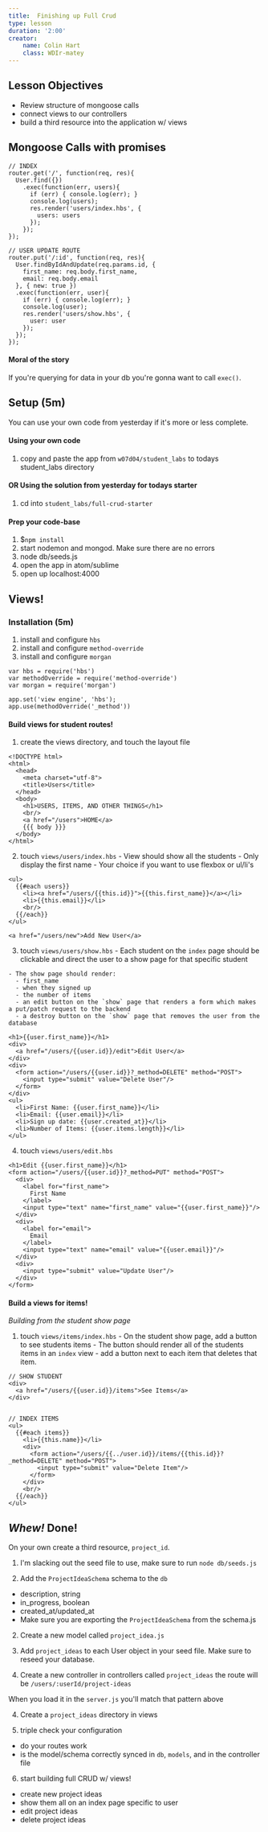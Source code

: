 ```yaml
---
title:  Finishing up Full Crud
type: lesson
duration: '2:00'
creator:
    name: Colin Hart
    class: WDIr-matey
---
```


## Lesson Objectives

  - Review structure of mongoose calls
  - connect views to our controllers
  - build a third resource into the application w/ views


## Mongoose Calls with promises


    
    // INDEX
    router.get('/', function(req, res){
      User.find({})
        .exec(function(err, users){
          if (err) { console.log(err); }
          console.log(users);
          res.render('users/index.hbs', {
            users: users
          });
        });
    });
    
    // USER UPDATE ROUTE
    router.put('/:id', function(req, res){
      User.findByIdAndUpdate(req.params.id, {
        first_name: req.body.first_name,
        email: req.body.email
      }, { new: true })
      .exec(function(err, user){
        if (err) { console.log(err); }
        console.log(user);
        res.render('users/show.hbs', {
          user: user
        });
      });
    });

#### Moral of the story

If you're querying for data in your db you're gonna want to call `exec()`.


## Setup (5m)

You can use your own code from yesterday if it's more or less complete.

#### Using your own code

  1. copy and paste the app from `w07d04/student_labs` to todays student_labs directory

#### OR Using the solution from yesterday for todays starter

  1. cd into `student_labs/full-crud-starter`

#### Prep your code-base

  1. $`npm install`
  2. start nodemon and mongod. Make sure there are no errors
  3. node db/seeds.js
  4. open the app in atom/sublime
  5. open up localhost:4000


## Views!
### Installation (5m)

  1. install and configure `hbs`
  2. install and configure `method-override`
  3. install and configure `morgan`
    
    var hbs = require('hbs')
    var methodOverride = require('method-override')
    var morgan = require('morgan')
    
    app.set('view engine', 'hbs');
    app.use(methodOverride('_method'))
    

#### Build views for student routes!

  1. create the views directory, and touch the layout file
  
    
    <!DOCTYPE html>
    <html>
      <head>
        <meta charset="utf-8">
        <title>Users</title>
      </head>
      <body>
        <h1>USERS, ITEMS, AND OTHER THINGS</h1>
        <br/>
        <a href="/users">HOME</a>
        {{{ body }}}
      </body>
    </html>
    


  2. touch `views/users/index.hbs`
    - View should show all the students
    - Only display the first name
    - Your choice if you want to use flexbox or ul/li's
    
    <ul>
      {{#each users}}
        <li><a href="/users/{{this.id}}">{{this.first_name}}</a></li>
        <li>{{this.email}}</li>
        <br/>
      {{/each}}
    </ul>

    <a href="/users/new">Add New User</a>

  3. touch `views/users/show.hbs`
    - Each student on the `index` page should be clickable and direct the user to a show page for that specific student

    - The show page should render:
      - first_name
      - when they signed up
      - the number of items
      - an edit button on the `show` page that renders a form which makes a put/patch request to the backend
      - a destroy button on the `show` page that removes the user from the database

    <h1>{{user.first_name}}</h1>
    <div>
      <a href="/users/{{user.id}}/edit">Edit User</a>
    </div>
    <div>
      <form action="/users/{{user.id}}?_method=DELETE" method="POST">
        <input type="submit" value="Delete User"/>
      </form>
    </div>
    <ul>
      <li>First Name: {{user.first_name}}</li>
      <li>Email: {{user.email}}</li>
      <li>Sign up date: {{user.created_at}}</li>
      <li>Number of Items: {{user.items.length}}</li>
    </ul>


  4. touch `views/users/edit.hbs`
  
    <h1>Edit {{user.first_name}}</h1>
    <form action="/users/{{user.id}}?_method=PUT" method="POST">
      <div>
        <label for="first_name">
          First Name
        </label>
        <input type="text" name="first_name" value="{{user.first_name}}"/>
      </div>
      <div>
        <label for="email">
          Email
        </label>
        <input type="text" name="email" value="{{user.email}}"/>
      </div>
      <div>
        <input type="submit" value="Update User"/>
      </div>
    </form>


#### Build a views for items!
*Building from the student show page*

  1. touch `views/items/index.hbs`
    - On the student show page, add a button to see students items
    - The button should render all of the students items in an `index` view
    - add a button next to each item that deletes that item.
    
    // SHOW STUDENT
    <div>
      <a href="/users/{{user.id}}/items">See Items</a>
    </div>

    
    // INDEX ITEMS
    <ul>
      {{#each items}}
        <li>{{this.name}}</li>
        <div>
          <form action="/users/{{../user.id}}/items/{{this.id}}?_method=DELETE" method="POST">
            <input type="submit" value="Delete Item"/>
          </form>
        </div>
        <br/>
      {{/each}}
    </ul>



## _Whew!_ Done!

On your own create a third resource, `project_id`.

1. I'm slacking out the seed file to use, make sure to run `node db/seeds.js`

1. Add the `ProjectIdeaSchema` schema to the `db`
  - description, string
  - in_progress, boolean
  - created_at/updated_at
  - Make sure you are exporting the `ProjectIdeaSchema` from the schema.js
2. Create a new model called `project_idea.js`
3. Add `project_ideas` to each User object in your seed file.  Make sure to reseed your database.

3. Create a new controller in controllers called `project_ideas` the route will be `/users/:userId/project-ideas`

When you load it in the `server.js` you'll match that pattern above

4. Create a `project_ideas` directory in views

5. triple check your configuration
  - do your routes work<br>
  - is the model/schema correctly synced in `db`, `models`, and in the controller file

6. start building full CRUD w/ views!
  - create new project ideas<br>
  - show them all on an index page specific to user<br>
  - edit project ideas<br>
  - delete project ideas<br>
